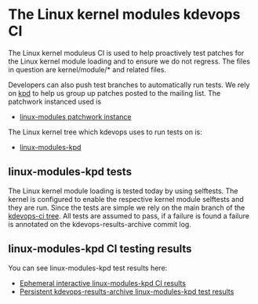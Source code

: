 # The Linux kernel modules kdevops CI

The Linux kernel moduleus CI is used to help proactively test patches for
the Linux kernel module loading and to ensure we do not regress. The
files in question are kernel/module/* and related files.

Developers can also push test branches to automatically run tests. We rely
on [kpd](https://github.com/facebookincubator/kernel-patches-daemon)
to help us group up patches posted to the mailing list. The patchwork
instanced used is

 * [linux-modules patchwork instance](https://patchwork.kernel.org/project/linux-modules/list/)

The Linux kernel tree which kdevops uses to run tests on is:

  * [linux-modules-kpd](https://github.com/linux-kdevops/linux-modules-kpd)

## linux-modules-kpd tests

The Linux kernel module loading is tested today by using selftests. The kernel
is configured to enable the respective kernel module selftests and they are
run. Since the tests are simple we rely on the main branch of the
[kdevops-ci tree](kdevops-ci-tree.md). All tests are assumed to pass,
if a failure is found a failure is annotated on the kdevops-results-archive
commit log.

## linux-modules-kpd CI testing results

You can see linux-modules-kpd test results here:

  * [Ephemeral  interactive linux-modules-kpd CI results](https://github.com/linux-kdevops/linux-modules-kpd/actions)
  * [Persistent kdevops-results-archive linux-modules-kpd test results](https://github.com/search?q=repo%3Alinux-kdevops%2Fkdevops-results-archive+is%3Acommit+%22linux-modules-kpd%3A%22&type=commits)
